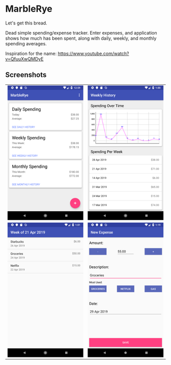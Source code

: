 # MarbleRye

Let's get this bread.

Dead simple spending/expense tracker. Enter expenses, and application shows how much has been spent, along with daily, weekly, and monthly spending averages.

Inspiration for the name:
https://www.youtube.com/watch?v=QfuuXwQMDyE

## Screenshots
|||
|------------|-------------|
| ![Home Screen](screenshots/Screenshot_1556524776.png) | ![Weekly History](screenshots/Screenshot_1556524807.png) |
| ![Expenses per Week](screenshots/Screenshot_1556524914.png) | ![Add New Expense](screenshots/Screenshot_1556525953.png) |
